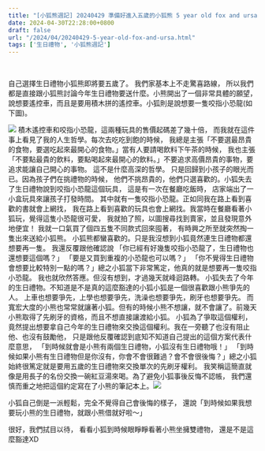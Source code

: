 ```yaml
---
title: "[小狐熊週記] 20240429 準備好進入五歲的小狐熊 5 year old fox and ursa"
date: 2024-04-30T22:28:00+0800
draft: false
url: "/2024/04/20240429-5-year-old-fox-and-ursa.html"
tags: ['生日禮物', '小狐熊週記']
---
```


 

自己選擇生日禮物小狐熊即將要五歲了。
我們家基本上不走驚喜路線，
所以我們都是直接跟小狐熊討論今年生日禮物要送什麼。小熊開出了一個非常具體的願望，
說想要遙控車，而且是要用積木拼的遙控車。小狐則是說想要一隻咬指小恐龍(如下圖)。

![](https://blogger.googleusercontent.com/img/b/R29vZ2xl/AVvXsEgHQ_xK2_Z9TQmn9zIly7Wpy3BWz2B72aTqp5Q4-KfGXKOsaBLJbP_aI9YioyNyf0c792oFnVB94s4QfDrlShA_ib6xwB1syxEpzxD31iK3xvnEEMaF6U-_YPQe8CzHy4XIFNbUv4b4kIMM-YuUh96l_OBPlOx1GsBCnw7n2l704k5blrLLmRfhdhk-u2w/s320/image.png)
積木遙控車和咬指小恐龍，這兩種玩具的售價起碼差了幾十倍，
而我就在這件事上看見了我的人生哲學。每次去吃吃到飽的時候，
我總是主張「不要選最昂貴的食物，要選吃起來最開心的食物。」當有人要請喝飲料下午茶的時候，
我也主張「不要點最貴的飲料，要點喝起來最開心的飲料。」不要追求高價昂貴的事物，要追求能讓自己開心的事物。
這不是什麼高深的哲學。
只是回歸到小孩子的眼光而已。因為孩子們在挑禮物的時候，
他們不挑昂貴的，他們只選喜歡的。小狐失去了生日禮物說到咬指小恐龍這個玩具，
這是有一次在餐廳吃飯時，
店家端出了一小盒玩具來讓孩子打發時間。
其中就有一隻咬指小恐龍。正如同我在路上看到喜歡的書就會上網找，
我在路上看到喜歡的玩具也會上網找。我當時在餐廳看著小狐玩，覺得這隻小恐龍很可愛，
我就拍了照，以圖搜尋找到賣家，並且發現意外地便宜！
我就一口氣買了個四五隻不同款式回來囤著，
有時興之所至就突然掏一隻出來送給小狐熊。
小狐熊都蠻喜歡的。只是我沒想到小狐竟然連生日禮物都還想要再一隻。
我還反覆跟他確認說
「你已經有好幾隻咬指小恐龍了，生日禮物也還想要這個嗎？」
「要是又買到重複的小恐龍也可以嗎？」
「你不覺得生日禮物會想要比較特別一點的嗎？」總之小狐當下非常篤定，他真的就是想要再一隻咬指小恐龍。 我也就欣然答應。但沒有想到，才過幾天就峰迴路轉。
小狐失去了今年的生日禮物。不知道是不是真的這麼豁達的小狐小狐是一個很喜歡跟小熊爭先的人。
上車也想要爭先，上學也想要爭先，洗澡也想要爭先，刷牙也想要爭先。
而寬宏大度的小熊也常常就讓著小狐。但有的時候小熊不想讓，就不會讓了。前幾天小熊取得了先刷牙的資格，而且不想直接讓渡給小狐。
小狐為了爭取這個權利，
竟然提出想要拿自己今年的生日禮物來交換這個權利。我在一旁聽了也沒有阻止他、也沒有鼓勵他，
只是跟他反覆確認到底知不知道自己提出的這個方案代表什麼意思，
「到時候就會是小熊有兩個生日禮物，小狐沒有生日禮物哦！」
「到時候如果小熊有生日禮物但是你沒有，你會不會很難過？會不會很後悔？」總之小狐始終很篤定就是要用五歲的生日禮物來交換單次的先刷牙權利。
我笑稱這簡直就像是用長子的名份交換一碗紅豆湯來喝。為了避免小狐事後反悔不認帳，
我們還慎而重之地把這個約定寫在了小熊的筆記本上。![](https://blogger.googleusercontent.com/img/b/R29vZ2xl/AVvXsEiixhrH7-A32MtrAuzUwieoyFImswpcjQZeFhDCqCMQkLUE501eCdxOvpD9_xas_8DY94RYfqzk_ahNerW08Al1Vdwuwz4YWlQ36Zj0ERV8sYyA3KKm0Q-cjZ1cwOTLF9bnvQWuIzYdhTCna7A0g7_xqU_hxzMP5GCWYXehUn7qWNgpuN2XexHZ_Y0nmbI/s320/PXL_20240429_144707403.jpg)

小狐自己倒是一派輕鬆，完全不覺得自己會後悔的樣子，
還說「到時候如果我想要玩小熊的生日禮物，就跟小熊借就好啦～」

很好，我們拭目以待，
看看小狐到時候眼睜睜看著小熊坐擁雙禮物，
還是不是這麼豁達XD
